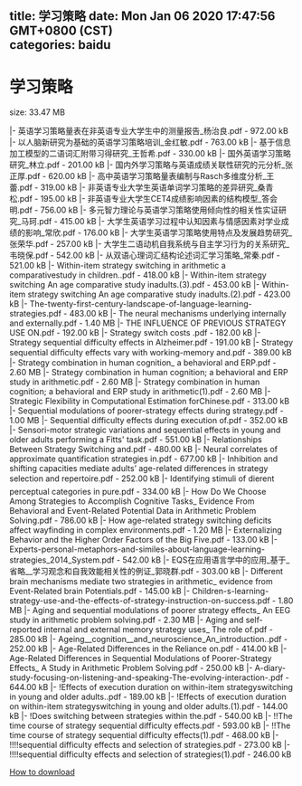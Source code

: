 
title: 学习策略
date: Mon Jan 06 2020 17:47:56 GMT+0800 (CST)    
categories: baidu
---

# 学习策略
size: 33.47 MB
 
 
|- 英语学习策略量表在非英语专业大学生中的测量报告_杨治良.pdf - 972.00 kB
|- 以人脑新研究为基础的英语学习策略培训_金红敏.pdf - 763.00 kB
|- 基于信息加工模型的二语词汇附带习得研究_王哲希.pdf - 330.00 kB
|- 国外英语学习策略研究_林立.pdf - 201.00 kB
|- 国内外学习策略与英语成绩关联性研究的元分析_张正厚.pdf - 620.00 kB
|- 高中英语学习策略量表编制与Rasch多维度分析_王蕾.pdf - 319.00 kB
|- 非英语专业大学生英语单词学习策略的差异研究_桑青松.pdf - 195.00 kB
|- 非英语专业大学生CET4成绩影响因素的结构模型_答会明.pdf - 756.00 kB
|- 多元智力理论与英语学习策略使用倾向性的相关性实证研究_马珂.pdf - 415.00 kB
|- 大学生英语学习过程中认知因素与情感因素对学业成绩的影响_常欣.pdf - 176.00 kB
|- 大学生英语学习策略使用特点及发展趋势研究_张荣华.pdf - 257.00 kB
|- 大学生二语动机自我系统与自主学习行为的关系研究_韦晓保.pdf - 542.00 kB
|- 从双语心理词汇结构论述词汇学习策略_常秦.pdf - 521.00 kB
|- Within-item strategy switching in arithmetic a comparativestudy in children..pdf - 418.00 kB
|- Within-item strategy switching An age comparative study inadults.(3).pdf - 453.00 kB
|- Within-item strategy switching An age comparative study inadults.(2).pdf - 423.00 kB
|- The-twenty-first-century-landscape-of-language-learning-strategies.pdf - 483.00 kB
|- The neural mechanisms underlying internally and externally.pdf - 1.40 MB
|- THE INFLUENCE OF PREVIOUS STRATEGY USE ON.pdf - 192.00 kB
|- Strategy switch costs .pdf - 182.00 kB
|- Strategy sequential difficulty effects in Alzheimer.pdf - 191.00 kB
|- Strategy sequential difﬁculty effects vary with working-memory and.pdf - 389.00 kB
|- Strategy combination in human cognition_ a behavioral and ERP.pdf - 2.60 MB
|- Strategy combination in human cognition; a behavioral and ERP study in arithmetic.pdf - 2.60 MB
|- Strategy combination in human cognition; a behavioral and ERP study in arithmetic(1).pdf - 2.60 MB
|- Strategic Flexibility in Computational Estimation forChinese.pdf - 313.00 kB
|- Sequential modulations of poorer-strategy effects during strategy.pdf - 1.00 MB
|- Sequential difficulty effects during execution of.pdf - 352.00 kB
|- Sensori-motor strategic variations and sequential effects in young and older adults performing a Fitts' task.pdf - 551.00 kB
|- Relationships Between Strategy Switching and.pdf - 480.00 kB
|- Neural correlates of approximate quantification strategies in.pdf - 677.00 kB
|- Inhibition and shifting capacities mediate adults’ age-related differences in strategy selection and repertoire.pdf - 252.00 kB
|- Identifying stimuli of dierent perceptual categories in pure.pdf - 334.00 kB
|- How Do We Choose Among Strategies to Accomplish Cognitive Tasks_ Evidence From Behavioral and Event-Related Potential Data in Arithmetic Problem Solving.pdf - 786.00 kB
|- How age-related strategy switching deficits affect wayfinding in complex environments.pdf - 1.20 MB
|- Externalizing Behavior and the Higher Order Factors of the Big Five.pdf - 133.00 kB
|- Experts-personal-metaphors-and-similes-about-language-learning-strategies_2014_System.pdf - 542.00 kB
|- EQS在应用语言学中的应用_基于_省略__学习观念和自我效能相关性的例证_郭晓群.pdf - 303.00 kB
|- Different brain mechanisms mediate two strategies in arithmetic_ evidence from Event-Related brain Potentials.pdf - 145.00 kB
|- Children-s-learning-strategy-use-and-the-effects-of-strategy-instruction-on-success.pdf - 1.80 MB
|- Aging and sequential modulations of poorer strategy effects_ An EEG study in arithmetic problem solving.pdf - 2.30 MB
|- Aging and self-reported internal and external memory strategy uses_ The role of.pdf - 285.00 kB
|- Ageing__cognition__and_neuroscience_An_introduction..pdf - 252.00 kB
|- Age-Related Differences in the Reliance on.pdf - 414.00 kB
|- Age-Related Differences in Sequential Modulations of Poorer-Strategy Effects_ A Study in Arithmetic Problem Solving.pdf - 250.00 kB
|- A-diary-study-focusing-on-listening-and-speaking-The-evolving-interaction-.pdf - 644.00 kB
|- !Effects of execution duration on within-item strategyswitching in young and older adults..pdf - 189.00 kB
|- !Effects of execution duration on within-item strategyswitching in young and older adults.(1).pdf - 144.00 kB
|- !Does switching between strategies within the.pdf - 540.00 kB
|- !!The time course of strategy sequential difficulty effects.pdf - 593.00 kB
|- !!The time course of strategy sequential difficulty effects(1).pdf - 468.00 kB
|- !!!!sequential difficulty effects and selection of strategies.pdf - 273.00 kB
|- !!!!sequential difficulty effects and selection of strategies(1).pdf - 246.00 kB

[How to download](https://bpcam.bemobtrk.com/go/2ceec3aa-1ca2-46d6-b9ff-aaa5c184517c?jno=524)